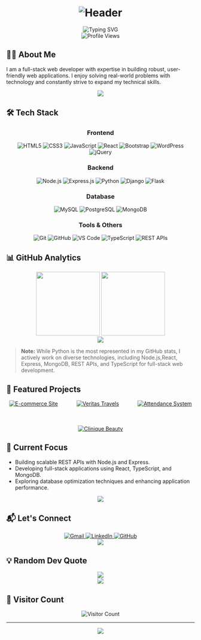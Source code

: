# <div align="center">![Header](https://capsule-render.vercel.app/api?type=waving&color=20FF61&height=180&section=header&text=Austin%20Maina&fontSize=54&animation=fadeIn&fontColor=ffffff&fontAlignY=35)</div>

<div align="center">
  <img src="https://readme-typing-svg.demolab.com?font=Fira+Code&weight=600&size=28&pause=1000&color=20FF61&center=true&vCenter=true&random=false&width=600&height=100&lines=%F0%9F%91%8B+Hi+there%2C+I'm+Austin+Maina!;%F0%9F%92%BB+Full-Stack+Web+Developer" alt="Typing SVG" />
</div>

<div align="center">
  <img src="https://komarev.com/ghpvc/?username=Austinkuria&color=brightgreen&style=for-the-badge" alt="Profile Views" />
</div>

## 👨‍💻 About Me

I am a full-stack web developer with expertise in building robust, user-friendly web applications. I enjoy solving real-world problems with technology and constantly strive to expand my technical skills.

<div align="center">
  <img src="https://user-images.githubusercontent.com/73097560/115834477-dbab4500-a447-11eb-908a-139a6edaec5c.gif">
</div>

## 🛠️ Tech Stack

<div align="center">
  <h3>Frontend</h3>
  <p>
    <img src="https://img.shields.io/badge/HTML5-%23E34F26.svg?style=for-the-badge&logo=html5&logoColor=white" alt="HTML5" />
    <img src="https://img.shields.io/badge/CSS3-%231572B6.svg?style=for-the-badge&logo=css3&logoColor=white" alt="CSS3" />
    <img src="https://img.shields.io/badge/JavaScript-%23F7DF1E.svg?style=for-the-badge&logo=javascript&logoColor=black" alt="JavaScript" />
    <img src="https://img.shields.io/badge/React-%2320232a.svg?style=for-the-badge&logo=react&logoColor=%2361DAFB" alt="React" />
    <img src="https://img.shields.io/badge/Bootstrap-%23563D7C.svg?style=for-the-badge&logo=bootstrap&logoColor=white" alt="Bootstrap" />
    <img src="https://img.shields.io/badge/WordPress-%23117AC9.svg?style=for-the-badge&logo=wordpress&logoColor=white" alt="WordPress" />
    <img src="https://img.shields.io/badge/jQuery-%230769AD.svg?style=for-the-badge&logo=jquery&logoColor=white" alt="jQuery" />
  </p>
  
  <h3>Backend</h3>
  <p>
    <img src="https://img.shields.io/badge/Node.js-%23339933.svg?style=for-the-badge&logo=node.js&logoColor=white" alt="Node.js" />
    <img src="https://img.shields.io/badge/Express.js-%23404d59.svg?style=for-the-badge&logo=express&logoColor=white" alt="Express.js" />
    <img src="https://img.shields.io/badge/Python-3670A0?style=for-the-badge&logo=python&logoColor=ffdd54" alt="Python" />
    <img src="https://img.shields.io/badge/Django-%23092E20.svg?style=for-the-badge&logo=django&logoColor=white" alt="Django" />
    <img src="https://img.shields.io/badge/Flask-%23000.svg?style=for-the-badge&logo=flask&logoColor=white" alt="Flask" />
  </p>
  
  <h3>Database</h3>
  <p>
    <img src="https://img.shields.io/badge/MySQL-%2300f.svg?style=for-the-badge&logo=mysql&logoColor=white" alt="MySQL" />
    <img src="https://img.shields.io/badge/PostgreSQL-%23316192.svg?style=for-the-badge&logo=postgresql&logoColor=white" alt="PostgreSQL" />
    <img src="https://img.shields.io/badge/MongoDB-%2347A248.svg?style=for-the-badge&logo=mongodb&logoColor=white" alt="MongoDB" />
  </p>
  
  <h3>Tools & Others</h3>
  <p>
    <img src="https://img.shields.io/badge/Git-F05032?style=for-the-badge&logo=git&logoColor=white" alt="Git" />
    <img src="https://img.shields.io/badge/GitHub-100000?style=for-the-badge&logo=github&logoColor=white" alt="GitHub" />
    <img src="https://img.shields.io/badge/VS%20Code-0078D4?style=for-the-badge&logo=visual%20studio%20code&logoColor=white" alt="VS Code" />
    <img src="https://img.shields.io/badge/TypeScript-%23007ACC.svg?style=for-the-badge&logo=typescript&logoColor=white" alt="TypeScript" />
    <img src="https://img.shields.io/badge/REST%20APIs-3703a3?style=for-the-badge&logoColor=white" alt="REST APIs" />
  </p>
</div>

## 📊 GitHub Analytics

<div align="center">
  <img src="https://github-readme-stats.vercel.app/api?username=Austinkuria&count_private=true&show_icons=true&theme=radical" height="170" />
  <img src="https://github-readme-streak-stats.herokuapp.com/?user=Austinkuria&theme=radical" height="170" />
</div>

<div align="center">
  <img src="https://github-readme-stats.vercel.app/api/top-langs/?username=Austinkuria&layout=compact&theme=radical" />
</div>

> **Note:** While Python is the most represented in my GitHub stats, I actively work on diverse technologies, including Node.js,React, Express, MongoDB, REST APIs, and TypeScript for full-stack web development.

## 🚀 Featured Projects

<div align="center" style="display: flex; flex-wrap: wrap; justify-content: center; gap: 50px;">
  <a href="https://github.com/Austinkuria/E-commerce-Site">
    <img align="center" src="https://github-readme-stats.vercel.app/api/pin/?username=Austinkuria&repo=E-commerce-Site&theme=radical" alt="E-commerce Site" />
  </a>
  <a href="https://github.com/Austinkuria/Veritas-Travels">
    <img align="center" src="https://github-readme-stats.vercel.app/api/pin/?username=Austinkuria&repo=Veritas-Travels&theme=radical" alt="Veritas Travels" />
  </a>
  <a href="https://github.com/Austinkuria/attendance-system">
    <img align="center" src="https://github-readme-stats.vercel.app/api/pin/?username=Austinkuria&repo=attendance-system&theme=radical" alt="Attendance System" />
  </a>
  <a href="https://github.com/Austinkuria/clinique-beauty">
    <img align="center" src="https://github-readme-stats.vercel.app/api/pin/?username=Austinkuria&repo=clinique-beauty&theme=radical" alt="Clinique Beauty" />
  </a>
</div>

## 🌱 Current Focus

- Building scalable REST APIs with Node.js and Express.
- Developing full-stack applications using React, TypeScript, and MongoDB.
- Exploring database optimization techniques and enhancing application performance.

<div align="center">
  <img src="https://user-images.githubusercontent.com/73097560/115834477-dbab4500-a447-11eb-908a-139a6edaec5c.gif">
</div>

## 📬 Let's Connect

<div align="center">
  <a href="mailto:kuriaaustin125@gmail.com">
    <img src="https://img.shields.io/badge/Gmail-D14836?style=for-the-badge&logo=gmail&logoColor=white" alt="Gmail" />
  </a>
  <a href="https://www.linkedin.com/in/austin-maina">
    <img src="https://img.shields.io/badge/LinkedIn-0077B5?style=for-the-badge&logo=linkedin&logoColor=white" alt="LinkedIn" />
  </a>
  <a href="https://github.com/Austinkuria">
    <img src="https://img.shields.io/badge/GitHub-100000?style=for-the-badge&logo=github&logoColor=white" alt="GitHub" />
  </a>
</div>

<div align="center">
  <img src="https://user-images.githubusercontent.com/73097560/115834477-dbab4500-a447-11eb-908a-139a6edaec5c.gif">
</div>

## 💡 Random Dev Quote

<div align="center">
  <img src="https://quotes-github-readme.vercel.app/api?type=horizontal&theme=radical" />
</div>

<div align="center">
  <img src="https://user-images.githubusercontent.com/73097560/115834477-dbab4500-a447-11eb-908a-139a6edaec5c.gif">
</div>

## 👀 Visitor Count

<div align="center">
  <img src="https://profile-counter.glitch.me/Austinkuria/count.svg" alt="Visitor Count" />
</div>

---

<div align="center">
  <img src="https://capsule-render.vercel.app/api?type=waving&color=20FF61&height=150&section=footer&text=Thank%20You%20for%20Visiting!&fontSize=24&fontColor=ffffff&animation=fadeIn" />
</div>
